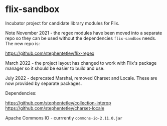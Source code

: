 # flix-sandbox

Incubator project for candidate library modules for Flix.

Note November 2021 - the regex modules have been moved into a
separate repo so they can be used without the dependencies `flix-sandbox`
needs. The new repo is:

https://github.com/stephentetley/flix-regex

March 2022 - the project layout has changed to work with Flix's 
package manager so it should be easier to build and use.

July 2022 - deprecated Marshal, removed Charset and Locale. These are now 
provided by separate packages.

Dependencies:

https://github.com/stephentetley/collection-interop
https://github.com/stephentetley/charset-locale

Apache Commons IO - currrently `commons-io-2.11.0.jar`

